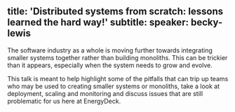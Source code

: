 title: 'Distributed systems from scratch: lessons learned the hard way!'
subtitle:
speaker: becky-lewis
---
The software industry as a whole is moving further towards integrating smaller systems together rather than building monoliths. This can be trickier than it appears, especially when the system needs to grow and evolve.

This talk is meant to help highlight some of the pitfalls that can trip up teams who may be used to creating smaller systems or monoliths, take a look at deployment, scaling and monitoring and discuss issues that are still problematic for us here at EnergyDeck.
